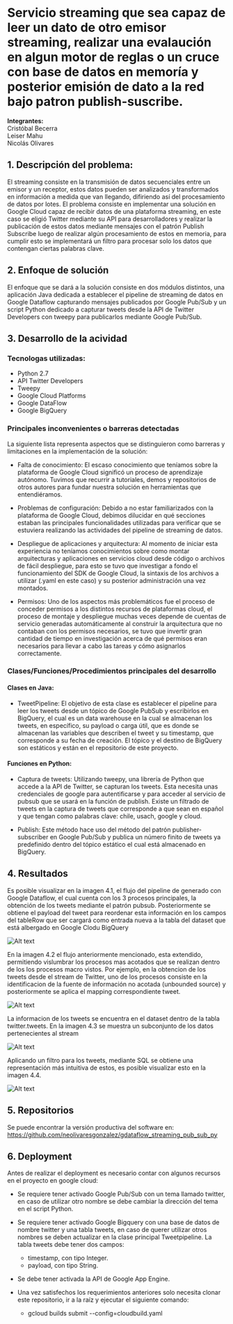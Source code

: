 # **Servicio streaming que sea capaz de leer un dato de otro emisor streaming, realizar una evalaución en algun motor de reglas o un cruce con base de datos en memoría y posterior emisión de dato a la red bajo patron publish-suscribe.**

**Integrantes:** <br />
Cristóbal Becerra <br />
Leiser Mahu<br />
Nicolás Olivares <br />

## 1. Descripción del problema:

El streaming consiste en la transmisión de datos secuenciales entre un emisor y un receptor, estos datos pueden ser analizados y transformados en información a medida que van llegando, difiriendo así del procesamiento de datos por lotes.
El problema consiste en implementar una solución en Google Cloud capaz de recibir datos de una plataforma streaming, en este caso se eligió Twitter mediante su API para desarrolladores y realizar la publicación de estos datos mediante mensajes con el patrón Publish Subscribe luego de realizar algún procesamiento de estos en memoria, para cumplir esto se implementará un filtro para procesar solo los datos que contengan ciertas palabras clave.

## 2. Enfoque de solución

El enfoque que se dará a la solución consiste en dos módulos distintos, una aplicación Java dedicada a establecer el pipeline de streaming de datos en Google Dataflow capturando mensajes publicados por Google Pub/Sub y un script Python dedicado a capturar tweets desde la API de Twitter Developers con tweepy para publicarlos mediante Google Pub/Sub.

## 3. Desarrollo de la acividad

### Tecnologas utilizadas:

- Python 2.7 <br />
- API Twitter Developers <br />
- Tweepy <br />
- Google Cloud Platforms <br />
- Google DataFlow <br />
- Google BigQuery <br />


### Principales inconvenientes o barreras detectadas

La siguiente lista representa aspectos que se distinguieron como barreras y limitaciones en la implementación de la solución:

- Falta de conocimiento: El escaso conocimiento que teníamos sobre la plataforma de Google Cloud significó un proceso de aprendizaje autónomo. Tuvimos que recurrir a tutoriales, demos y repositorios de otros autores para fundar nuestra solución en herramientas que entendiéramos.

- Problemas de configuración: Debido a no estar familiarizados con la plataforma de Google Cloud, debimos dilucidar en qué secciones estaban las principales funcionalidades utilizadas para verificar que se estuviera realizando las actividades del pipeline de streaming de datos.

- Despliegue de aplicaciones y arquitectura: Al momento de iniciar esta experiencia no teníamos conocimientos sobre como montar arquitecturas y aplicaciones en servicios cloud desde código o archivos de fácil despliegue, para esto se tuvo que investigar a fondo el funcionamiento del SDK de Google Cloud, la sintaxis de los archivos a utilizar (.yaml en este caso) y su posterior administración una vez montados.
 
- Permisos: Uno de los aspectos más problemáticos fue el proceso de conceder permisos a los distintos recursos de plataformas cloud, el proceso de montaje y despliegue muchas veces depende de cuentas de servicio generadas automáticamente al construir la arquitectura que no contaban con los permisos necesarios, se tuvo que invertir gran cantidad de tiempo en investigación acerca de qué permisos eran necesarios para llevar a cabo las tareas y cómo asignarlos correctamente.

### Clases/Funciones/Procedimientos principales del desarrollo

#### Clases en Java:
- TweetPipeline: El objetivo de esta clase es establecer el pipeline para leer los tweets desde un tópico de Google PubSub y escribirlos en BigQuery, el cual es un data warehouse en la cual se almacenan los tweets, en específico, su payload o carga útil, que es donde se almacenan las variables que describen el tweet y su timestamp, que corresponde a su fecha de creación.
El tópico y el destino de BigQuery son estáticos y están en el repositorio de este proyecto.

#### Funciones en Python:

 - Captura de tweets: Utilizando tweepy, una librería de Python que accede a la API de Twitter, se capturan los tweets. Esta necesita unas credenciales de google para autentificarse y para acceder al servicio de pubsub que se usará en la función de publish. Existe un filtrado de tweets en la captura de tweets que corresponde a que sean en español y que tengan como palabras clave: chile, usach, google y cloud.

 - Publish: Este método hace uso del método del patrón publisher-subscriber en Google Pub/Sub y publica un número finito de tweets ya predefinido dentro del tópico estático el cual está almacenado en BigQuery. 


## 4. Resultados

Es posible visualizar en la imagen 4.1, el flujo del pipeline de generado con Google Dataflow, el cual cuenta con los 3 procesos principales, la obtención de los tweets mediante el patrón pubsub. Posteriormente se obtiene el payload del tweet para reordenar esta información en los campos del tableRow que ser cargará como entrada nueva a la tabla del dataset que está albergado en Google Clodu BigQuery

![Alt text](https://i.imgur.com/KODkS3w.png "4.1.Pipeline generado en Dataflow")

En la imagen 4.2 el flujo anteriormente mencionado, esta extendido, permitiendo vislumbrar los procesos mas acotados que se realizan dentro de los los procesos macro vistos. Por ejemplo, en la obtencion de los tweets desde el stream de Twitter, uno de los procesos consiste en la identificacion de la fuente de información no acotada (unbounded source) y posteriormente se aplica el mapping correspondiente tweet.

![Alt text](https://i.imgur.com/Saz1BIo.png "4.2 Pipeline generado extendido en Dataflow")

La informacion de los tweets se encuentra en el dataset dentro de la tabla twitter.tweets. En la imagen 4.3 se muestra un subconjunto de los datos pertenecientes al stream

![Alt text](https://i.imgur.com/4b95bHG.png "4.3 Resultados en BigQuery")

Aplicando un filtro para los tweets, mediante SQL se obtiene una representación más intuitiva de estos, es posible visualizar esto en la imagen 4.4. 

![Alt text](https://i.imgur.com/uRqbTRl.png "4.4 Resultados en BigQuery formateados")




## 5. Repositorios

Se puede encontrar la versión productiva del software en: https://github.com/neolivaresgonzalez/gdataflow_streaming_pub_sub_py

## 6. Deployment

Antes de realizar el deployment es necesario contar con algunos recursos en el proyecto en google cloud:
 
- Se requiere tener activado Google Pub/Sub con un tema llamado twitter, en caso de utilizar otro nombre se debe cambiar la dirección del tema en el script Python.

- Se requiere tener activado Google Bigquery con una base de datos de nombre twitter y una tabla tweets, en caso de querer utilizar otros nombres se deben actualizar en la clase principal Tweetpipeline. La tabla tweets debe tener dos campos:
  - timestamp, con tipo Integer.
  - payload, con tipo String.

- Se debe tener activada la API de Google App Engine.

- Una vez satisfechos los requerimientos anteriores solo necesita clonar este repositorio, ir a la raíz y ejecutar el siguiente comando:

  - gcloud builds submit --config=cloudbuild.yaml




